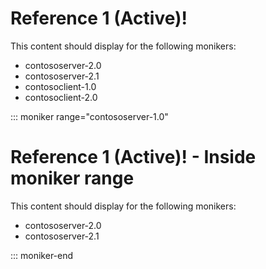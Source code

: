 # Reference 1 (Active)!

This content should display for the following monikers:

* contososerver-2.0
* contososerver-2.1
* contosoclient-1.0
* contosoclient-2.0

::: moniker range="contososerver-1.0"

# Reference 1 (Active)! - Inside moniker range

This content should display for the following monikers:
* contososerver-2.0
* contososerver-2.1

::: moniker-end
